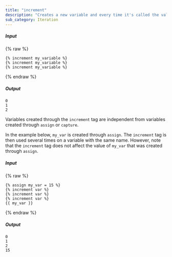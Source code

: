 ```yaml
---
title: "increment"
description: "Creates a new variable and every time it's called the value increases by 1, with the initial value being 0."
sub_category: Iteration
---
```

##### Input
{% raw %}
~~~liquid
{% increment my_variable %}
{% increment my_variable %}
{% increment my_variable %}
~~~
{% endraw %}

##### Output

~~~liquid
0
1
2
~~~

Variables created through the `increment` tag are independent from variables created through `assign` or `capture`.

In the example below, `my_var` is created through `assign`. The `increment` tag is then used several times on a variable with the same name. However, note that the `increment` tag does not affect the value of `my_var` that was created through `assign`.

##### Input
{% raw %}
~~~liquid
{% assign my_var = 15 %}
{% increment var %}
{% increment var %}
{% increment var %}
{{ my_var }}
~~~
{% endraw %}

##### Output
~~~liquid
0
1
2
15
~~~
